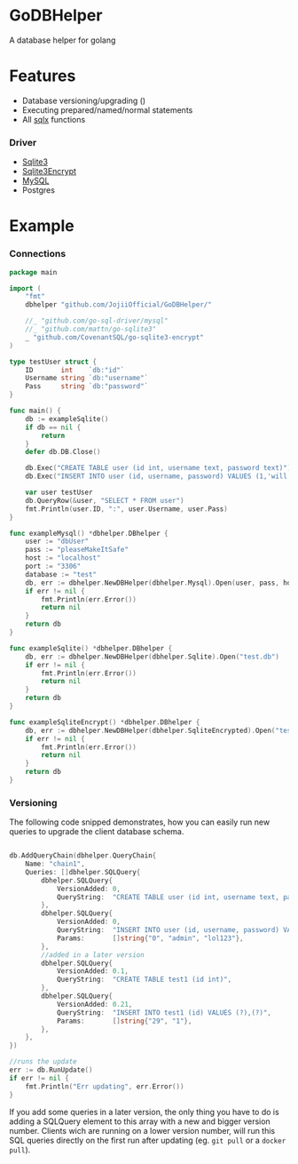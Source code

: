 # GoDBHelper
A database helper for golang

# Features

- Database versioning/upgrading ()
- Executing prepared/named/normal statements
- All [sqlx](https://github.com/jmoiron/sqlx) functions

### Driver
- [Sqlite3](https://github.com/mattn/go-sqlite3)
- [Sqlite3Encrypt](https://github.com/CovenantSQL/go-sqlite3-encrypt)
- [MySQL](github.com/go-sql-driver/mysql)
- Postgres

# Example

### Connections
```go
package main

import (
	"fmt"
	dbhelper "github.com/JojiiOfficial/GoDBHelper/"

	//_ "github.com/go-sql-driver/mysql"
	//_ "github.com/mattn/go-sqlite3"
	_ "github.com/CovenantSQL/go-sqlite3-encrypt"
)

type testUser struct {
	ID       int    `db:"id"`
	Username string `db:"username"`
	Pass     string `db:"password"`
}

func main() {
	db := exampleSqlite()
	if db == nil {
		return
	}
	defer db.DB.Close()

	db.Exec("CREATE TABLE user (id int, username text, password text)")
	db.Exec("INSERT INTO user (id, username, password) VALUES (1,'will', 'iamsafe')")

	var user testUser
	db.QueryRow(&user, "SELECT * FROM user")
	fmt.Println(user.ID, ":", user.Username, user.Pass)
}

func exampleMysql() *dbhelper.DBhelper {
	user := "dbUser"
	pass := "pleaseMakeItSafe"
	host := "localhost"
	port := "3306"
	database := "test"
	db, err := dbhelper.NewDBHelper(dbhelper.Mysql).Open(user, pass, host, port, database)
	if err != nil {
		fmt.Println(err.Error())
		return nil
	}
	return db
}

func exampleSqlite() *dbhelper.DBhelper {
	db, err := dbhelper.NewDBHelper(dbhelper.Sqlite).Open("test.db")
	if err != nil {
		fmt.Println(err.Error())
		return nil
	}
	return db
}

func exampleSqliteEncrypt() *dbhelper.DBhelper {
	db, err := dbhelper.NewDBHelper(dbhelper.SqliteEncrypted).Open("test.db", "passKEY")
	if err != nil {
		fmt.Println(err.Error())
		return nil
	}
	return db
}

```
### Versioning
The following code snipped demonstrates, how you can easily run new queries to upgrade the client database schema.<br>
```go

db.AddQueryChain(dbhelper.QueryChain{
	Name: "chain1",
	Queries: []dbhelper.SQLQuery{
		dbhelper.SQLQuery{
			VersionAdded: 0,
			QueryString:  "CREATE TABLE user (id int, username text, password text)",
		},
		dbhelper.SQLQuery{
			VersionAdded: 0,
			QueryString:  "INSERT INTO user (id, username, password) VALUES (?,?,?)",
			Params:       []string{"0", "admin", "lol123"},
		},
		//added in a later version
		dbhelper.SQLQuery{
			VersionAdded: 0.1,
			QueryString:  "CREATE TABLE test1 (id int)",
		},
		dbhelper.SQLQuery{
			VersionAdded: 0.21,
			QueryString:  "INSERT INTO test1 (id) VALUES (?),(?)",
			Params:       []string{"29", "1"},
		},
	},
})

//runs the update
err := db.RunUpdate()
if err != nil {
	fmt.Println("Err updating", err.Error())
}
```
If you add some queries in a later version, the only thing you have to do is adding a SQLQuery element to this array with a new and bigger version number. Clients wich are running on a lower version number, will run this SQL queries directly on the first run after updating (eg. `git pull` or a `docker pull`).
